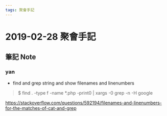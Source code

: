 ```yaml
---
tags: 聚會手記
---
```


2019-02-28 聚會手記
===

筆記 Note
---

### yan
- find and grep string and show filenames and linenumbers
> $ find . -type f -name \*.php -print0 | xargs -0 grep -n -H google

https://stackoverflow.com/questions/592194/filenames-and-linenumbers-for-the-matches-of-cat-and-grep
